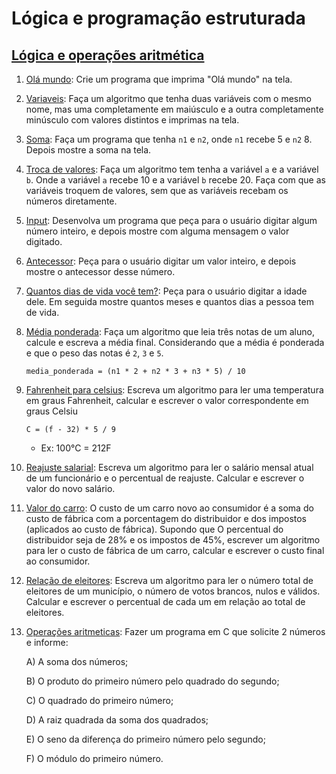 # Lógica e programação estruturada

## [Lógica e operações aritmética](https://github.com/andre-jnr/exercicios-c/tree/main/01%20-%20l%C3%B3gica%20e%20opera%C3%A7%C3%B5es%20aritm%C3%A9ticas)

1. [Olá mundo](https://github.com/andre-jnr/exercicios-c/blob/main/01%20-%20l%C3%B3gica%20e%20opera%C3%A7%C3%B5es%20aritm%C3%A9ticas/01-ola_mundo.c): Crie um programa que imprima "Olá mundo" na tela.

1. [Variaveis](https://github.com/andre-jnr/exercicios-c/blob/main/01%20-%20l%C3%B3gica%20e%20opera%C3%A7%C3%B5es%20aritm%C3%A9ticas/02-variaveis.c): Faça um algoritmo que tenha duas variáveis com o mesmo nome, mas uma completamente em maiúsculo e a outra completamente minúsculo com valores distintos e imprimas na tela.

1. [Soma](https://github.com/andre-jnr/exercicios-c/blob/main/01%20-%20l%C3%B3gica%20e%20opera%C3%A7%C3%B5es%20aritm%C3%A9ticas/03-soma.c): Faça um programa que tenha `n1` e `n2`, onde `n1` recebe 5 e `n2` 8. Depois mostre a soma na tela.

1. [Troca de valores](https://github.com/andre-jnr/exercicios-c/blob/main/01%20-%20l%C3%B3gica%20e%20opera%C3%A7%C3%B5es%20aritm%C3%A9ticas/04-troca_de_valores.c): Faça um algoritmo tem tenha a variável `a` e a variável `b`. Onde a variável `a` recebe 10 e a variável `b` recebe 20. Faça com que as variáveis troquem de valores, sem que as variáveis recebam os números diretamente.

1. [Input](https://github.com/andre-jnr/exercicios-c/blob/main/01%20-%20l%C3%B3gica%20e%20opera%C3%A7%C3%B5es%20aritm%C3%A9ticas/05-input.c): Desenvolva um programa que peça para o usuário digitar algum número inteiro, e depois mostre com alguma mensagem o valor digitado.

1. [Antecessor](https://github.com/andre-jnr/exercicios-c/blob/main/01%20-%20l%C3%B3gica%20e%20opera%C3%A7%C3%B5es%20aritm%C3%A9ticas/06-antecessor.c): Peça para o usuário digitar um valor inteiro, e depois mostre o antecessor desse número.

1. [Quantos dias de vida você tem?](https://github.com/andre-jnr/exercicios-c/blob/main/01%20-%20l%C3%B3gica%20e%20opera%C3%A7%C3%B5es%20aritm%C3%A9ticas/07-quantos_dias_vc_tem.c): Peça para o usuário digitar a idade dele. Em seguida mostre quantos meses e quantos dias a pessoa tem de vida.

1. [Média ponderada](https://github.com/andre-jnr/exercicios-c/blob/main/01%20-%20l%C3%B3gica%20e%20opera%C3%A7%C3%B5es%20aritm%C3%A9ticas/08-media_ponderada.c): Faça um algoritmo que leia três notas de um aluno, calcule e escreva a média final. Considerando que a média é ponderada e que o peso das notas é `2`, `3` e `5`.

   ```
   media_ponderada = (n1 * 2 + n2 * 3 + n3 * 5) / 10

   ```

1. [Fahrenheit para celsius](https://github.com/andre-jnr/exercicios-c/blob/main/01%20-%20l%C3%B3gica%20e%20opera%C3%A7%C3%B5es%20aritm%C3%A9ticas/09-fahrenheit_para_celsius.c): Escreva um algoritmo para ler uma temperatura em graus Fahrenheit, calcular e escrever o valor correspondente em graus Celsiu

   ```
   C = (f - 32) * 5 / 9
   ```

   - Ex: 100°C = 212F

1. [Reajuste salarial](https://github.com/andre-jnr/exercicios-c/blob/main/01%20-%20l%C3%B3gica%20e%20opera%C3%A7%C3%B5es%20aritm%C3%A9ticas/10-reajuste_de_salario.c): Escreva um algoritmo para ler o salário mensal atual de um funcionário e o percentual de reajuste. Calcular e escrever o valor do novo salário.

1. [Valor do carro](https://github.com/andre-jnr/exercicios-c/blob/main/01%20-%20l%C3%B3gica%20e%20opera%C3%A7%C3%B5es%20aritm%C3%A9ticas/11-valor_carro.c): O custo de um carro novo ao consumidor é a soma do custo de fábrica com a porcentagem do distribuidor e dos impostos (aplicados ao custo de fábrica). Supondo que O percentual do distribuidor seja de 28% e os impostos de 45%, escrever um algoritmo para ler o custo de fábrica de um carro, calcular e escrever o custo final ao consumidor.

1. [Relação de eleitores](https://github.com/andre-jnr/exercicios-c/blob/main/01%20-%20l%C3%B3gica%20e%20opera%C3%A7%C3%B5es%20aritm%C3%A9ticas/12-relacao_de_eleitores.c): Escreva um algoritmo para ler o número total de eleitores de um município, o número de votos brancos, nulos e válidos. Calcular e escrever o percentual de cada um em relação ao total de eleitores.

1. [Operações aritmeticas](https://github.com/andre-jnr/exercicios-c/blob/main/01%20-%20l%C3%B3gica%20e%20opera%C3%A7%C3%B5es%20aritm%C3%A9ticas/13-opera%C3%A7oes_aritmeticas.c): Fazer um programa em C que solicite 2 números e informe:

   A) A soma dos números;

   B) O produto do primeiro número pelo quadrado do segundo;

   C) O quadrado do primeiro número;

   D) A raiz quadrada da soma dos quadrados;

   E) O seno da diferença do primeiro número pelo segundo;

   F) O módulo do primeiro número.
